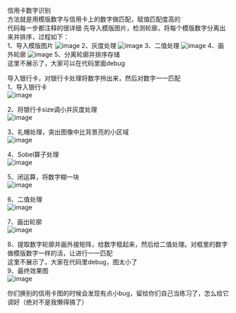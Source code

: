信用卡数字识别   
方法就是用模版数字与信用卡上的数字做匹配，赋值匹配度高的    
代码每一步都注释的很详细
先导入模版图片，检测轮廓，将每个模版数字分离出来并排序，过程如下：    
1、导入模版图片
![image](https://github.com/user-attachments/assets/2383c3b5-48a4-46cd-8b6b-df98f7e2ff7c) 
2、灰度处理
![image](https://github.com/user-attachments/assets/faadf852-7865-4476-9a06-a8207969e22b) 
3、二值处理
![image](https://github.com/user-attachments/assets/f4e1a368-4b35-484f-8025-3bfb81ebf013) 
4、画外轮廓
![image](https://github.com/user-attachments/assets/e0bb2744-2380-45b2-a41a-a8ea4337b034) 
5、分离轮廓并排序存储    
这里不展示了，大家可以在代码里面debug    

导入银行卡，对银行卡处理将数字拎出来，然后对数字一一匹配     
1、导入银行卡     
![image](https://github.com/user-attachments/assets/ad8eee54-6173-4f8d-91a7-16dc6ef7b110)

2、将银行卡size调小并灰度处理    
![image](https://github.com/user-attachments/assets/5cdf9538-ba7b-413f-99e8-c851d06ce13c)


3、礼帽处理，突出图像中比背景亮的小区域     
![image](https://github.com/user-attachments/assets/34c283ac-261f-4419-a677-5cc126fd3d8c)
 

4、Sobel算子处理     
![image](https://github.com/user-attachments/assets/4ac7c26c-5c98-4914-bc08-b0be57942a6f)

5、闭运算，将数字糊一块     
![image](https://github.com/user-attachments/assets/7c0f44dd-f165-4306-9290-cd30c68ad1c3)

 
6、二值处理     
![image](https://github.com/user-attachments/assets/8b3420d7-8537-406d-a266-518199160087)


7、画出轮廓     
![image](https://github.com/user-attachments/assets/9f653d9e-7ff3-4b97-ae1e-67a38cbc9169)
  

8、提取数字轮廓并画外接矩阵，给数字框起来，然后给二值处理。对框里的数字做模版数字一样的活，让进行一一匹配    
这里不展示了，大家在代码里debug，图太小了    
9、最终效果图    
![image](https://github.com/user-attachments/assets/b2f2122b-b7bb-4109-b9b2-24f18e985af7) 

你们换别的信用卡图的时候会发现有点小bug，留给你们自己当练习了，怎么给它调好（绝对不是我懒得搞了）







